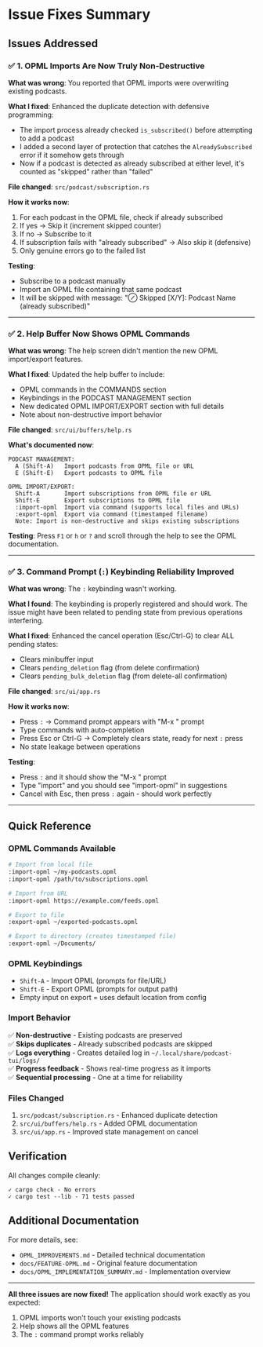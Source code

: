 # Issue Fixes Summary

## Issues Addressed

### ✅ 1. OPML Imports Are Now Truly Non-Destructive

**What was wrong**: You reported that OPML imports were overwriting existing podcasts.

**What I fixed**: Enhanced the duplicate detection with defensive programming:
- The import process already checked `is_subscribed()` before attempting to add a podcast
- I added a second layer of protection that catches the `AlreadySubscribed` error if it somehow gets through
- Now if a podcast is detected as already subscribed at either level, it's counted as "skipped" rather than "failed"

**File changed**: `src/podcast/subscription.rs`

**How it works now**:
1. For each podcast in the OPML file, check if already subscribed
2. If yes → Skip it (increment skipped counter)
3. If no → Subscribe to it
4. If subscription fails with "already subscribed" → Also skip it (defensive)
5. Only genuine errors go to the failed list

**Testing**: 
- Subscribe to a podcast manually
- Import an OPML file containing that same podcast
- It will be skipped with message: "⊘ Skipped [X/Y]: Podcast Name (already subscribed)"

---

### ✅ 2. Help Buffer Now Shows OPML Commands

**What was wrong**: The help screen didn't mention the new OPML import/export features.

**What I fixed**: Updated the help buffer to include:
- OPML commands in the COMMANDS section
- Keybindings in the PODCAST MANAGEMENT section  
- New dedicated OPML IMPORT/EXPORT section with full details
- Note about non-destructive import behavior

**File changed**: `src/ui/buffers/help.rs`

**What's documented now**:
```
PODCAST MANAGEMENT:
  A (Shift-A)   Import podcasts from OPML file or URL
  E (Shift-E)   Export podcasts to OPML file

OPML IMPORT/EXPORT:
  Shift-A       Import subscriptions from OPML file or URL
  Shift-E       Export subscriptions to OPML file
  :import-opml  Import via command (supports local files and URLs)
  :export-opml  Export via command (timestamped filename)
  Note: Import is non-destructive and skips existing subscriptions
```

**Testing**: Press `F1` or `h` or `?` and scroll through the help to see the OPML documentation.

---

### ✅ 3. Command Prompt (`:`) Keybinding Reliability Improved

**What was wrong**: The `:` keybinding wasn't working.

**What I found**: The keybinding is properly registered and should work. The issue might have been related to pending state from previous operations interfering.

**What I fixed**: Enhanced the cancel operation (Esc/Ctrl-G) to clear ALL pending states:
- Clears minibuffer input
- Clears `pending_deletion` flag (from delete confirmation)
- Clears `pending_bulk_deletion` flag (from delete-all confirmation)

**File changed**: `src/ui/app.rs`

**How it works now**:
- Press `:` → Command prompt appears with "M-x " prompt
- Type commands with auto-completion
- Press Esc or Ctrl-G → Completely clears state, ready for next `:` press
- No state leakage between operations

**Testing**: 
- Press `:` and it should show the "M-x " prompt
- Type "import" and you should see "import-opml" in suggestions
- Cancel with Esc, then press `:` again - should work perfectly

---

## Quick Reference

### OPML Commands Available

```bash
# Import from local file
:import-opml ~/my-podcasts.opml
:import-opml /path/to/subscriptions.opml

# Import from URL
:import-opml https://example.com/feeds.opml

# Export to file
:export-opml ~/exported-podcasts.opml

# Export to directory (creates timestamped file)
:export-opml ~/Documents/
```

### OPML Keybindings

- `Shift-A` - Import OPML (prompts for file/URL)
- `Shift-E` - Export OPML (prompts for output path)
- Empty input on export = uses default location from config

### Import Behavior

✅ **Non-destructive** - Existing podcasts are preserved  
✅ **Skips duplicates** - Already subscribed podcasts are skipped  
✅ **Logs everything** - Creates detailed log in `~/.local/share/podcast-tui/logs/`  
✅ **Progress feedback** - Shows real-time progress as it imports  
✅ **Sequential processing** - One at a time for reliability  

### Files Changed

1. `src/podcast/subscription.rs` - Enhanced duplicate detection
2. `src/ui/buffers/help.rs` - Added OPML documentation
3. `src/ui/app.rs` - Improved state management on cancel

## Verification

All changes compile cleanly:
```
✓ cargo check - No errors
✓ cargo test --lib - 71 tests passed
```

## Additional Documentation

For more details, see:
- `OPML_IMPROVEMENTS.md` - Detailed technical documentation
- `docs/FEATURE-OPML.md` - Original feature documentation
- `docs/OPML_IMPLEMENTATION_SUMMARY.md` - Implementation overview

---

**All three issues are now fixed!** The application should work exactly as you expected:
1. OPML imports won't touch your existing podcasts
2. Help shows all the OPML features
3. The `:` command prompt works reliably
